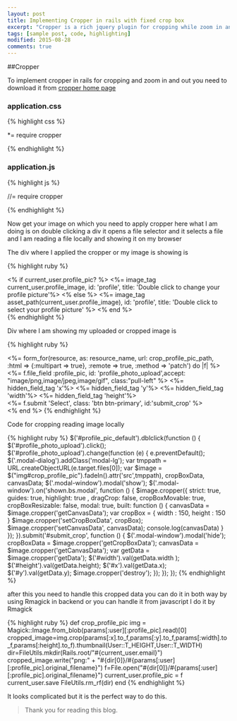 ```yaml
---
layout: post
title: Implementing Cropper in rails with fixed crop box
excerpt: "Cropper is a rich jquery plugin for cropping while zoom in and out resize crop area and many more options"
tags: [sample post, code, highlighting]
modified: 2015-08-28
comments: true
---
```


##Cropper

To implement cropper in rails for cropping and zoom in and out you need to download it from [cropper home page](http://fengyuanchen.github.io/cropper/)

### application.css

{% highlight css %}

  *= require cropper

{% endhighlight %}

### application.js

{% highlight js %}

 //= require cropper

{% endhighlight %}

Now get your image on which you need to apply cropper here what I am doing is on double clicking a div it opens a file selector and it selects a file and I am reading a file locally and showing it on my browser

The div where I applied the cropper or my image is showing is

 {% highlight ruby %}
   <div class="form-group">
     <div class="form-group user_image_lg" , id="profile_pic_default" >
       <% if current_user.profile_pic? %>
         <%= image_tag current_user.profile_image, id: 'profile', title: 'Double click to change your profile picture'%>
       <% else %>
         <%= image_tag asset_path(current_user.profile_image), id: 'profile', title: 'Double click to select your profile picture' %>
       <% end %>
     </div>
   </div>
 {% endhighlight %}

Div where I am showing my uploaded or cropped image is

{% highlight ruby %}
    <div class="cropper-example-2">
      <img src="" style="display: none;" id="crop_profile_pic">
    </div>
     <%= form_for(resource, as: resource_name, url: crop_profile_pic_path, :html => {:multipart => true}, :remote => true, :method => 'patch') do |f| %>
       <%= f.file_field :profile_pic, id: 'profile_photo_upload',accept: "image/png,image/jpeg,image/gif", class:"pull-left" %>
       <%= hidden_field_tag 'x'%>
       <%= hidden_field_tag 'y'%>
       <%= hidden_field_tag 'width'%>
       <%= hidden_field_tag 'height'%>
       <div class="modal-footer">
         <div class="row">
            <%= f.submit 'Select', class: 'btn btn-primary', id:'submit_crop' %>
         </div>
       </div>
     <% end %>
{% endhighlight %}

Code for cropping reading image locally

{% highlight ruby %}
    $('#profile_pic_default').dblclick(function () {
        $('#profile_photo_upload').click();
        $('#profile_photo_upload').change(function (e) {
            e.preventDefault();
            $('.modal-dialog').addClass('modal-lg');
            var tmppath = URL.createObjectURL(e.target.files[0]);
            var $image =   $("img#crop_profile_pic").fadeIn().attr('src',tmppath),
                    cropBoxData,
                    canvasData;
                    $('.modal-window').modal('show');
            $('.modal-window').on('shown.bs.modal', function () {
                $image.cropper({
                    strict: true,
                    guides: true,
                    highlight: true ,
                    dragCrop: false,
                    cropBoxMovable: true,
                    cropBoxResizable: false,
                    modal: true,
                    built: function () {
                        canvasData = $image.cropper('getCanvasData');
                        var cropBox = {
                            width : 150,
                            height : 150
                        }
                        $image.cropper('setCropBoxData', cropBox);
                        $image.cropper('setCanvasData', canvasData);
                        console.log(canvasData)
                    }
                });
            }).submit('#submit_crop', function () {
                $('.modal-window').modal('hide');
                cropBoxData = $image.cropper('getCropBoxData');
                canvasData = $image.cropper('getCanvasData');
                var getData = $image.cropper('getData');
                $('#width').val(getData.width   );
                $('#height').val(getData.height);
                $('#x').val(getData.x);
                $('#y').val(getData.y);
                $image.cropper('destroy');
            });
        });
    });
{% endhighlight %}

after this you need to handle this cropped data you can do it in both way by using Rmagick in backend or you can handle it from javascript I do it by Rmagick

 {% highlight ruby %}
  def crop_profile_pic
	img = Magick::Image.from_blob(params[:user][:profile_pic].read)[0]
	cropped_image=img.crop(params[:x].to_f,params[:y].to_f,params[:width].to_f,params[:height].to_f).thumbnail(User::T_HEIGHT,User::T_WIDTH)
	dir=FileUtils.mkdir(Rails.root/"#{current_user.email}")
	cropped_image.write("png:" + "#{dir[0]}/#{params[:user][:profile_pic].original_filename}")
	f=File.open("#{dir[0]}/#{params[:user][:profile_pic].original_filename}")
	current_user.profile_pic = f
	current_user.save
	FileUtils.rm_rf(dir)
  end
 {% endhighlight %}

It looks complicated but it is the perfect way to do this.

> Thank you for reading this blog.

